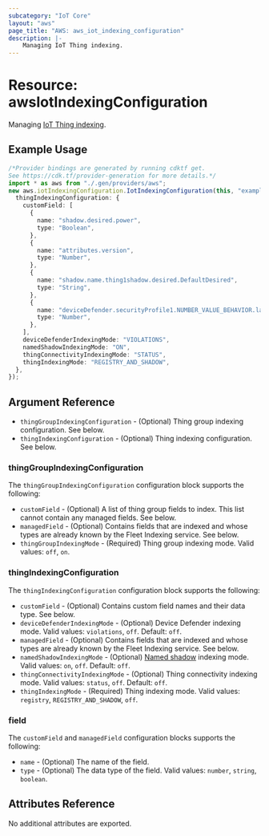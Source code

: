 ```yaml
---
subcategory: "IoT Core"
layout: "aws"
page_title: "AWS: aws_iot_indexing_configuration"
description: |-
    Managing IoT Thing indexing.
---
```


# Resource: awsIotIndexingConfiguration

Managing [IoT Thing indexing](https://docs.aws.amazon.com/iot/latest/developerguide/managing-index.html).

## Example Usage

```typescript
/*Provider bindings are generated by running cdktf get.
See https://cdk.tf/provider-generation for more details.*/
import * as aws from "./.gen/providers/aws";
new aws.iotIndexingConfiguration.IotIndexingConfiguration(this, "example", {
  thingIndexingConfiguration: {
    customField: [
      {
        name: "shadow.desired.power",
        type: "Boolean",
      },
      {
        name: "attributes.version",
        type: "Number",
      },
      {
        name: "shadow.name.thing1shadow.desired.DefaultDesired",
        type: "String",
      },
      {
        name: "deviceDefender.securityProfile1.NUMBER_VALUE_BEHAVIOR.lastViolationValue.number",
        type: "Number",
      },
    ],
    deviceDefenderIndexingMode: "VIOLATIONS",
    namedShadowIndexingMode: "ON",
    thingConnectivityIndexingMode: "STATUS",
    thingIndexingMode: "REGISTRY_AND_SHADOW",
  },
});

```

## Argument Reference

* `thingGroupIndexingConfiguration` - (Optional) Thing group indexing configuration. See below.
* `thingIndexingConfiguration` - (Optional) Thing indexing configuration. See below.

### thingGroupIndexingConfiguration

The `thingGroupIndexingConfiguration` configuration block supports the following:

* `customField` - (Optional) A list of thing group fields to index. This list cannot contain any managed fields. See below.
* `managedField` - (Optional) Contains fields that are indexed and whose types are already known by the Fleet Indexing service. See below.
* `thingGroupIndexingMode` - (Required) Thing group indexing mode. Valid values: `off`, `on`.

### thingIndexingConfiguration

The `thingIndexingConfiguration` configuration block supports the following:

* `customField` - (Optional) Contains custom field names and their data type. See below.
* `deviceDefenderIndexingMode` - (Optional) Device Defender indexing mode. Valid values: `violations`, `off`. Default: `off`.
* `managedField` - (Optional) Contains fields that are indexed and whose types are already known by the Fleet Indexing service. See below.
* `namedShadowIndexingMode` - (Optional) [Named shadow](https://docs.aws.amazon.com/iot/latest/developerguide/iot-device-shadows.html) indexing mode. Valid values: `on`, `off`. Default: `off`.
* `thingConnectivityIndexingMode` - (Optional) Thing connectivity indexing mode. Valid values: `status`, `off`. Default: `off`.
* `thingIndexingMode` - (Required) Thing indexing mode. Valid values: `registry`, `REGISTRY_AND_SHADOW`, `off`.

### field

The `customField` and `managedField` configuration blocks supports the following:

* `name` - (Optional) The name of the field.
* `type` - (Optional) The data type of the field. Valid values: `number`, `string`, `boolean`.

## Attributes Reference

No additional attributes are exported.
